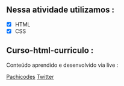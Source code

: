   ##  Nessa atividade utilizamos : 

  - [x] HTML
  - [X] CSS

  ## Curso-html-curriculo :

  Conteúdo aprendido e desenvolvido via live :

  [Pachicodes](https://www.twitch.tv/pachicodes)
  [Twitter](https://twitter.com/pachicodes)